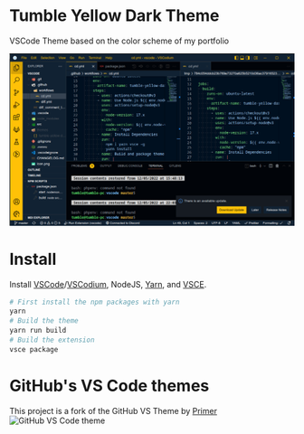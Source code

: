 # Tumble Yellow Dark Theme

VSCode Theme based on the color scheme of my portfolio

![preview](preview.png)

# Install

Install [VSCode](https://code.visualstudio.com/)/[VSCodium](https://vscodium.com/#install), NodeJS, [Yarn](https://yarnpkg.com/getting-started/install), and [VSCE](https://code.visualstudio.com/api/working-with-extensions/publishing-extension).

```bash
# First install the npm packages with yarn
yarn
# Build the theme
yarn run build
# Build the extension
vsce package
```

# GitHub's VS Code themes
This project is a fork of the GitHub VS Theme by [Primer](https://github.com/primer)
![GitHub VS Code theme](https://user-images.githubusercontent.com/378023/132220037-3cd3e777-55a6-445f-9a2e-da6020ebd78d.png)
